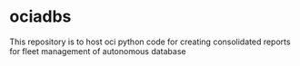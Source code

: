 # ociadbs
This repository is to host oci python code for creating consolidated reports for fleet management of autonomous database
